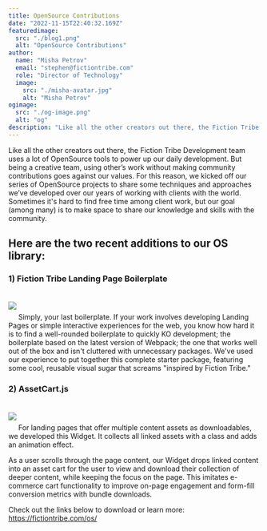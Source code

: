 ```yaml
---
title: OpenSource Contributions
date: "2022-11-15T22:40:32.169Z"
featuredimage:
  src: "./blog1.png"
  alt: "OpenSource Contributions"
author:
  name: "Misha Petrov"
  email: "stephen@fictiontribe.com"
  role: "Director of Technology"
  image:
    src: "./misha-avatar.jpg"
    alt: "Misha Petrov"
ogimage: 
  src: "./og-image.png"
  alt: "og"
description: "Like all the other creators out there, the Fiction Tribe Development team uses a lot of OpenSource tools to power up our daily development. But being a creative team, using other’s work without making community contributions goes against our values."
---
```


Like all the other creators out there, the Fiction Tribe Development team uses a lot of OpenSource tools to power up our daily development. But being a creative team, using other’s work without making community contributions goes against our values. For this reason, we kicked off our series of OpenSource projects to share some techniques and approaches we’ve developed over our years of working with clients with the world. Sometimes it's hard to find free time among client work, but our goal (among many) is to make space to share our knowledge and skills with the community. 

## Here are the two recent additions to our OS library:

### 1) Fiction Tribe Landing Page Boilerplate
[<img style="max-width: 100%; margin: 20px auto;" src="https://demo.fictiontribe.com/Interactive/Interactive_Quizes/Host_Analytics-Personality_Quiz/ha-quiz.jpg">](https://demo.fictiontribe.com/Interactive/Interactive_Quizes/Host_Analytics-Personality_Quiz/#/intro)
Simply, your last boilerplate. 
If your work involves developing Landing Pages or simple interactive experiences for the web, you know how hard it is to find a well-rounded boilerplate to quickly KO development; the boilerplate based on the latest version of Webpack; the one that works well out of the box and isn't cluttered with unnecessary packages. 
We've used our experience to put together this complete starter package, featuring some cool, reusable visual sugar that screams "inspired by Fiction Tribe." 

### 2) AssetCart.js 
[<img style="max-width: 100%; margin: 20px auto;" src="https://demo.fictiontribe.com/Interactive/Interactive_Quizes/Host_Analytics-Personality_Quiz/ha-quiz.jpg">](https://demo.fictiontribe.com/Interactive/Interactive_Quizes/Host_Analytics-Personality_Quiz/#/intro)
For landing pages that offer multiple content assets as downloadables, we developed this Widget. It collects all linked assets with a class and adds an animation effect. 

As a user scrolls through the page content, our Widget drops linked content into an asset cart for the user to view and download their collection of deeper content, while keeping the focus on the page. 
This imitates e-commerce cart functionality to improve on-page engagement and form-fill conversion metrics with bundle downloads.

Check out the links below to download or learn more:
https://fictiontribe.com/os/
